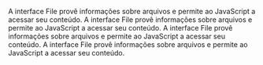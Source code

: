 A interface File provê informações sobre arquivos e permite ao JavaScript  a acessar seu conteúdo.
A interface File provê informações sobre arquivos e permite ao JavaScript  a acessar seu conteúdo.
A interface File provê informações sobre arquivos e permite ao JavaScript  a acessar seu conteúdo.
A interface File provê informações sobre arquivos e permite ao JavaScript  a acessar seu conteúdo.
